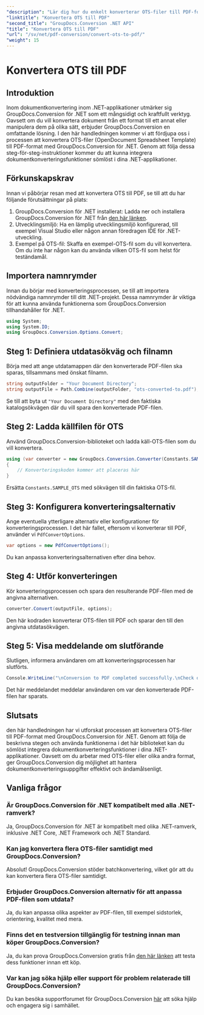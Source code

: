 ```yaml
---
"description": "Lär dig hur du enkelt konverterar OTS-filer till PDF-format med GroupDocs.Conversion för .NET. Steg-för-steg-handledning ingår."
"linktitle": "Konvertera OTS till PDF"
"second_title": "GroupDocs.Conversion .NET API"
"title": "Konvertera OTS till PDF"
"url": "/sv/net/pdf-conversion/convert-ots-to-pdf/"
"weight": 15
---
```


# Konvertera OTS till PDF

## Introduktion
Inom dokumentkonvertering inom .NET-applikationer utmärker sig GroupDocs.Conversion för .NET som ett mångsidigt och kraftfullt verktyg. Oavsett om du vill konvertera dokument från ett format till ett annat eller manipulera dem på olika sätt, erbjuder GroupDocs.Conversion en omfattande lösning. I den här handledningen kommer vi att fördjupa oss i processen att konvertera OTS-filer (OpenDocument Spreadsheet Template) till PDF-format med GroupDocs.Conversion för .NET. Genom att följa dessa steg-för-steg-instruktioner kommer du att kunna integrera dokumentkonverteringsfunktioner sömlöst i dina .NET-applikationer.
## Förkunskapskrav
Innan vi påbörjar resan med att konvertera OTS till PDF, se till att du har följande förutsättningar på plats:
1. GroupDocs.Conversion för .NET installerat: Ladda ner och installera GroupDocs.Conversion för .NET från [den här länken](https://releases.groupdocs.com/conversion/net/).
2. Utvecklingsmiljö: Ha en lämplig utvecklingsmiljö konfigurerad, till exempel Visual Studio eller någon annan föredragen IDE för .NET-utveckling.
3. Exempel på OTS-fil: Skaffa en exempel-OTS-fil som du vill konvertera. Om du inte har någon kan du använda vilken OTS-fil som helst för teständamål.

## Importera namnrymder
Innan du börjar med konverteringsprocessen, se till att importera nödvändiga namnrymder till ditt .NET-projekt. Dessa namnrymder är viktiga för att kunna använda funktionerna som GroupDocs.Conversion tillhandahåller för .NET.
```csharp
using System;
using System.IO;
using GroupDocs.Conversion.Options.Convert;
```
## Steg 1: Definiera utdatasökväg och filnamn
Börja med att ange utdatamappen där den konverterade PDF-filen ska sparas, tillsammans med önskat filnamn.
```csharp
string outputFolder = "Your Document Directory";
string outputFile = Path.Combine(outputFolder, "ots-converted-to.pdf");
```
Se till att byta ut `"Your Document Directory"` med den faktiska katalogsökvägen där du vill spara den konverterade PDF-filen.
## Steg 2: Ladda källfilen för OTS
Använd GroupDocs.Conversion-biblioteket och ladda käll-OTS-filen som du vill konvertera.
```csharp
using (var converter = new GroupDocs.Conversion.Converter(Constants.SAMPLE_OTS))
{
    // Konverteringskoden kommer att placeras här
}
```
Ersätta `Constants.SAMPLE_OTS` med sökvägen till din faktiska OTS-fil.
## Steg 3: Konfigurera konverteringsalternativ
Ange eventuella ytterligare alternativ eller konfigurationer för konverteringsprocessen. I det här fallet, eftersom vi konverterar till PDF, använder vi `PdfConvertOptions`.
```csharp
var options = new PdfConvertOptions();
```
Du kan anpassa konverteringsalternativen efter dina behov.
## Steg 4: Utför konverteringen
Kör konverteringsprocessen och spara den resulterande PDF-filen med de angivna alternativen.
```csharp
converter.Convert(outputFile, options);
```
Den här kodraden konverterar OTS-filen till PDF och sparar den till den angivna utdatasökvägen.
## Steg 5: Visa meddelande om slutförande
Slutligen, informera användaren om att konverteringsprocessen har slutförts.
```csharp
Console.WriteLine("\nConversion to PDF completed successfully.\nCheck output in {0}", outputFolder);
```
Det här meddelandet meddelar användaren om var den konverterade PDF-filen har sparats.

## Slutsats
den här handledningen har vi utforskat processen att konvertera OTS-filer till PDF-format med GroupDocs.Conversion för .NET. Genom att följa de beskrivna stegen och använda funktionerna i det här biblioteket kan du sömlöst integrera dokumentkonverteringsfunktioner i dina .NET-applikationer. Oavsett om du arbetar med OTS-filer eller olika andra format, ger GroupDocs.Conversion dig möjlighet att hantera dokumentkonverteringsuppgifter effektivt och ändamålsenligt.
## Vanliga frågor
### Är GroupDocs.Conversion för .NET kompatibelt med alla .NET-ramverk?
Ja, GroupDocs.Conversion för .NET är kompatibelt med olika .NET-ramverk, inklusive .NET Core, .NET Framework och .NET Standard.
### Kan jag konvertera flera OTS-filer samtidigt med GroupDocs.Conversion?
Absolut! GroupDocs.Conversion stöder batchkonvertering, vilket gör att du kan konvertera flera OTS-filer samtidigt.
### Erbjuder GroupDocs.Conversion alternativ för att anpassa PDF-filen som utdata?
Ja, du kan anpassa olika aspekter av PDF-filen, till exempel sidstorlek, orientering, kvalitet med mera.
### Finns det en testversion tillgänglig för testning innan man köper GroupDocs.Conversion?
Ja, du kan prova GroupDocs.Conversion gratis från [den här länken](https://releases.groupdocs.com/) att testa dess funktioner innan ett köp.
### Var kan jag söka hjälp eller support för problem relaterade till GroupDocs.Conversion?
Du kan besöka supportforumet för GroupDocs.Conversion [här](https://forum.groupdocs.com/c/conversion/11) att söka hjälp och engagera sig i samhället.